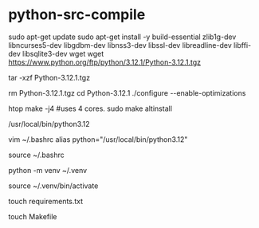 # python-src-compile
sudo apt-get update
sudo apt-get install -y build-essential zlib1g-dev libncurses5-dev libgdbm-dev libnss3-dev libssl-dev libreadline-dev libffi-dev libsqlite3-dev wget
wget https://www.python.org/ftp/python/3.12.1/Python-3.12.1.tgz

tar -xzf Python-3.12.1.tgz

rm Python-3.12.1.tgz
cd Python-3.12.1
./configure --enable-optimizations

htop
make -j4 #uses 4 cores. 
sudo make altinstall

/usr/local/bin/python3.12

vim ~/.bashrc
alias python="/usr/local/bin/python3.12"

source ~/.bashrc

python -m venv ~/.venv

source ~/.venv/bin/activate

touch requirements.txt

touch Makefile